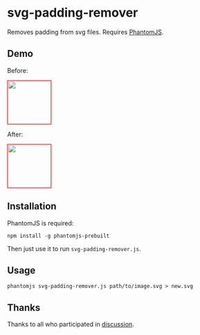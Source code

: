 # svg-padding-remover

Removes padding from svg files. Requires [PhantomJS](http://phantomjs.org/).

## Demo

Before:

<img style="border: 1px solid red;" width="100px" src="https://rawgit.com/cronfy/f87891a355c6db8432e2c6dbe47b02d7/raw/8971395fbfcd21062ea2481f2c3eba19118cd810/icon-padding.svg">

After:

<img style="border: 1px solid red;" width="100px" src="https://rawgit.com/cronfy/e3b1df6b31c709910a9fd4ce8aab45f0/raw/485161c2f29dd33ac1a77f983a1a8175b0106651/icon-no-padding.svg">

## Installation

PhantomJS is required:

```
npm install -g phantomjs-prebuilt
```

Then just use it to run `svg-padding-remover.js`.

## Usage

```
phantomjs svg-padding-remover.js path/to/image.svg > new.svg
```

## Thanks

Thanks to all who participated in [discussion](http://ru.stackoverflow.com/questions/627684/svg-%D1%83%D0%B4%D0%B0%D0%BB%D0%B8%D1%82%D1%8C-%D0%BE%D1%82%D1%81%D1%82%D1%83%D0%BF%D1%8B-%D0%BF%D0%BE-%D0%BA%D1%80%D0%B0%D1%8F%D0%BC-%D0%B0%D0%B2%D1%82%D0%BE%D0%BC%D0%B0%D1%82%D0%B8%D1%87%D0%B5%D1%81%D0%BA%D0%B8).
